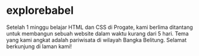 # explorebabel
Setelah 1 minggu belajar HTML dan CSS di Progate, kami berlima ditantang untuk membangun sebuah website dalam waktu kurang dari 5 hari. Tema yang kami angkat adalah pariwisata di wilayah Bangka Belitung. Selamat berkunjung di laman kami!
